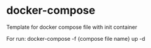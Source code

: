 # docker-compose
Template for docker compose file with init container

For run:
docker-compose -f {compose file name} up -d
